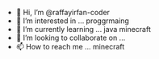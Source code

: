 - 👋 Hi, I’m @raffayirfan-coder
- 👀 I’m interested in ... proggrmaing
- 🌱 I’m currently learning ... java minecraft
- 💞️ I’m looking to collaborate on ...
- 📫 How to reach me ... minecraft

<!---
raffayirfan-coder/raffayirfan-coder is a ✨ special ✨ repository because its `README.md` (this file) appears on your GitHub profile.
You can click the Preview link to take a look at your changes.
--->
